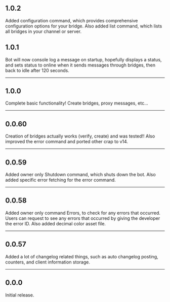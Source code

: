 ## 1.0.2
Added configuration command, which provides comprehensive configuration options for your bridge. Also added list command, which lists all bridges in your channel or server.

## 1.0.1
Bot will now console log a message on startup, hopefully displays a status, and sets status to online when it sends messages through bridges, then back to idle after 120 seconds.

---
## 1.0.0
Complete basic functionality! Create bridges, proxy messages, etc...

---
## 0.0.60
Creation of bridges actually works (verify, create) and was tested!! Also improved the error command and ported other crap to v14.

---
## 0.0.59
Added owner only Shutdown command, which shuts down the bot. Also added specific error fetching for the error command.

---
## 0.0.58
Added owner only command Errors, to check for any errors that occurred. Users can request to see any errors that occurred by giving the developer the error ID. Also added decimal color asset file.

---
## 0.0.57
Added a lot of changelog related things, such as auto changelog posting, counters, and client information storage. 

---
## 0.0.0
Initial release.
